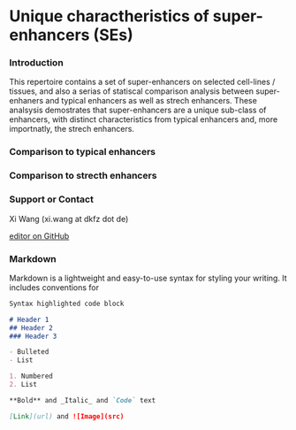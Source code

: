 # Unique charactheristics of super-enhancers (SEs)

### Introduction
This repertoire contains a set of super-enhancers on selected cell-lines / tissues, and also a serias of statiscal comparison analysis between super-enhaners and typical enhancers as well as strech enhancers. These analsysis demostrates that super-enhancers are a unique sub-class of enhancers, with distinct characteristics from typical enhancers and, more importnatly, the strech enhancers.  

### Comparison to typical enhancers


### Comparison to strecth enhancers


### Support or Contact

Xi Wang (xi.wang at dkfz dot de)

[editor on GitHub](https://github.com/sunlightwang/enhancer-repertoire/edit/master/index.md)


### Markdown

Markdown is a lightweight and easy-to-use syntax for styling your writing. It includes conventions for

```markdown
Syntax highlighted code block

# Header 1
## Header 2
### Header 3

- Bulleted
- List

1. Numbered
2. List

**Bold** and _Italic_ and `Code` text

[Link](url) and ![Image](src)
```
